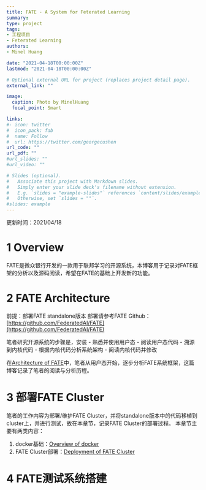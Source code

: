 ```yaml
---
title: FATE - A System for Feterated Learning
summary: 
type: project
tags: 
- 工程项目
- Feterated Learning
authors:
- Minel Huang

date: "2021-04-18T00:00:00Z"
lastmod: "2021-04-18T00:00:00Z"

# Optional external URL for project (replaces project detail page).
external_link: ""

image:
  caption: Photo by MinelHuang
  focal_point: Smart

links:
#- icon: twitter
#  icon_pack: fab
#  name: Follow
#  url: https://twitter.com/georgecushen
url_code: ""
url_pdf: ""
#url_slides: ""
#url_video: ""

# Slides (optional).
#   Associate this project with Markdown slides.
#   Simply enter your slide deck's filename without extension.
#   E.g. `slides = "example-slides"` references `content/slides/example-slides.md`.
#   Otherwise, set `slides = ""`.
#slides: example
---
```


更新时间：2021/04/18

# 1 Overview
FATE是微众银行开发的一款用于联邦学习的开源系统，本博客用于记录对FATE框架的分析以及源码阅读，希望在FATE的基础上开发新的功能。

# 2 FATE Architecture
前提：部署FATE standalone版本
部署请参考FATE Github：[https://github.com/FederatedAI/FATE](https://github.com/FederatedAI/FATE)

笔者研究开源系统的步骤是，安装 - 熟悉并使用用户态 - 阅读用户态代码 - 溯源到内核代码 - 根据内核代码分析系统架构 - 阅读内核代码并修改

在[Architecture of FATE](https://neth-lab.netlify.app/publication/21-3-12-architecture-of-fate/)中，笔者从用户态开始，逐步分析FATE系统框架，这篇博客记录了笔者的阅读与分析历程。

# 3 部署FATE Cluster
笔者的工作内容为部署/维护FATE Cluster，并将standalone版本中的代码移植到cluster上，并进行测试，故在本章节，记录FATE Cluster的部署过程。
本章节主要有两类内容：
1. docker基础：[Overview of docker](https://neth-lab.netlify.app/publication/21-4-9-overview-of-docker/)
2. FATE Cluster部署：[Deployment of FATE Cluster](https://neth-lab.netlify.app/publication/21-4-9-deployment-of-fate-cluster/)

# 4 FATE测试系统搭建